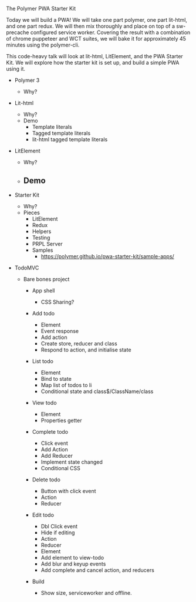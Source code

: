 The Polymer PWA Starter Kit

Today we will build a PWA! We will take one part polymer, one part lit-html, and one part redux. We will then mix thoroughly and place on top of a sw-precache configured service worker. Covering the result with a combination of chrome puppeteer and WCT suites, we will bake it for approximately 45 minutes using the polymer-cli.

This code-heavy talk will look at lit-html, LitElement, and the PWA Starter Kit. We will explore how the starter kit is set up, and build a simple PWA using it.

- Polymer 3
    - Why? 
    
- Lit-html
    - Why?
    - Demo
        - Template literals
        - Tagged template literals
        - lit-html tagged template literals
        
- LitElement
    - Why?
    - Demo
        -
         
- Starter Kit
    - Why?
    - Pieces
        - LitElement
        - Redux
        - Helpers
        - Testing
        - PRPL Server        
        - Samples
            - https://polymer.github.io/pwa-starter-kit/sample-apps/
    
- TodoMVC
    - Bare bones project
        - App shell
            - CSS Sharing?
            
        - Add todo
            - Element
            - Event response
            - Add action
            - Create store, reducer and class
            - Respond to action, and initialise state
            
        - List todo
            - Element
            - Bind to state
            - Map list of todos to li
            - Conditional state and class$/ClassName/class
            
        - View todo
            - Element
            - Properties getter
            
        - Complete todo
            - Click event
            - Add Action
            - Add Reducer
            - Implement state changed
            - Conditional CSS
            
            
        - Delete todo 
            - Button with click event
            - Action
            - Reducer
            
        - Edit todo
            - Dbl Click event
            - Hide if editing
            - Action
            - Reducer
            - Element
            - Add element to view-todo
            - Add blur and keyup events
            - Add complete and cancel action, and reducers
              
        - Build
            - Show size, serviceworker and offline.
        
        
       
